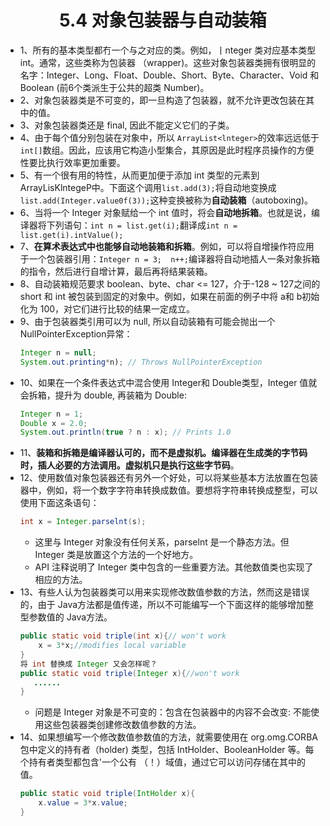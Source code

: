 <div align=center><h1>5.4 对象包装器与自动装箱</h1></div>

* 1、所有的基本类型都冇一个与之对应的类。例如，丨nteger 类对应基本类型 int。通常，这些类称为包装器 （wrapper)。这些对象包装器类拥有很明显的名字：Integer、Long、Float、Double、Short、Byte、Character、Void 和 Boolean (前6个类派生于公共的超类 Number)。
* 2、对象包装器类是不可变的，即一旦构造了包装器，就不允许更改包装在其中的值。
* 3、对象包装器类还是 final, 因此不能定义它们的子类。
* 4、由于每个值分别包装在对象中，所以 `ArrayList<lnteger>`的效率远远低于 `int[]`数组。因此，应该用它构造小型集合，其原因是此时程序员操作的方便性要比执行效率更加重要。
* 5、有一个很有用的特性，从而更加便于添加 int 类型的元素到 ArrayLisKlntegeP中。下面这个调用`list.add(3);`将自动地变换成`list.add(Integer.value0f(3));`这种变换被称为**自动装箱**（autoboxing)。
* 6、当将一个 Integer 对象赋给一个 int 值时，将会**自动地拆箱**。也就是说，编译器将下列语句：`int n = list.get(i);`翻译成`int n = list.get(i).intValue();`
* 7、**在算术表达式中也能够自动地装箱和拆箱**。例如，可以将自增操作符应用于一个包装器引用：`Integer n = 3;  n++;`编译器将自动地插人一条对象拆箱的指令，然后进行自增计算，最后再将结果装箱。
* 8、自动装箱规范要求 boolean、byte、char <= 127，介于-128 ~ 127之间的 short 和 int 被包装到固定的对象中。例如，如果在前面的例子中将 a和 b初始化为 100，对它们进行比较的结果一定成立。
* 9、由于包装器类引用可以为 null, 所以自动装箱有可能会抛出一个 NullPointerException异常：
  ```java
  Integer n = null;
  System.out.printing*n); // Throws NullPointerException
  ```
* 10、如果在一个条件表达式中混合使用 Integer和 Double类型，Integer 值就会拆箱，提升为 double, 再装箱为 Double:
  ```java
  Integer n = 1;
  Double x = 2.0;
  System.out.println(true ? n : x); // Prints 1.0
  ```
* 11、**装箱和拆箱是编译器认可的，而不是虚拟机。编译器在生成类的字节码时，插人必要的方法调用。虚拟机只是执行这些字节码**。
* 12、使用数值对象包装器还有另外一个好处，可以将某些基本方法放置在包装器中，例如，将一个数字字符串转换成数值。要想将字符串转换成整型，可以使用下面这条语句：
  ```java
  int x = Integer.parselnt(s);
  ```
	* 这里与 Integer 对象没有任何关系，parselnt 是一个静态方法。但 Integer 类是放置这个方法的一个好地方。
	* API 注释说明了 Integer 类中包含的一些重要方法。其他数值类也实现了相应的方法。
* 13、有些人认为包装器类可以用来实现修改数值参数的方法，然而这是错误的，由于 Java方法都是值传递，所以不可能编写一个下面这样的能够增加整型参数值的 Java方法。
  ```java
  public static void triple(int x){// won't work
      x = 3*x;//modifies local variable
  }
  将 int 替换成 Integer 又会怎样呢？
  public static void triple(Integer x){//won't work
     ......
  }
  ```
	* 问题是 Integer 对象是不可变的：包含在包装器中的内容不会改变: 不能使用这些包装器类创建修改数值参数的方法。
* 14、如果想编写一个修改数值参数值的方法，就需要使用在 org.omg.CORBA 包中定义的持有者（holder) 类型，包括 IntHolder、BooleanHolder 等。每个持有者类型都包含'一个公有 （！）域值，通过它可以访问存储在其中的值。
  ```java
  public static void triple(IntHolder x){
      x.value = 3*x.value;
  }
  ```
